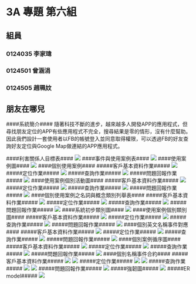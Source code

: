 # 3A 專題 第六組 #
## 組員 ##
### 0124035 李家瑋 ###
### 0124501 曾涵涓 ###
### 0124505 趙珮妏 ###
## 朋友在哪兒 ##
####系統簡介####
隨著科技不斷的進步，越來越多人開發APP的應用程式，但尋找朋友定位的APP有些應用程式不完全，搜尋結果是零的情形，沒有什麼幫助。
因此我們設計一套使用者以FB的帳號登入並同意取得權限，可以透過FB的好友查詢好友定位與Google Map做連結的APP應用程式。

####利害關係人目標表####
<img src=https://pbs.twimg.com/media/B1F79PxCAAEAV16.jpg>
####事件與使用案例表####
<img src=https://pbs.twimg.com/media/B1F79YpCAAAmXXQ.jpg>
####使用案例圖####
<img src=https://pbs.twimg.com/media/B1F79MUCcAAVzk9.jpg>
####個別使用案例####
#####客戶基本資料作業#####
<img src=https://pbs.twimg.com/media/B1F8I5vCQAAxumy.jpg>
#####定位作業#####
<img src=https://pbs.twimg.com/media/B1F8JTYCAAAmjhY.jpg>
#####查詢作業#####
<img src=https://pbs.twimg.com/media/B1F8JhcCEAAwlzu.jpg>
#####問題回報作業#####
<img src=https://pbs.twimg.com/media/B1F8JhdCYAAfn9L.jpg>
####使用案例個別活動圖####
#####客戶基本資料作業#####
<img src=https://pbs.twimg.com/media/B1F8XuJCEAAHmp0.jpg>
#####定位作業#####
<img src=https://pbs.twimg.com/media/B1F8X9LCUAAkedr.jpg>
#####查詢作業#####
<img src=https://pbs.twimg.com/media/B1F8YJaCUAAf622.jpg>
#####問題回報作業#####
<img src=https://pbs.twimg.com/media/B1F8YfPCAAA5WxU.jpg>
####個別使用案例之名詞與概念類別列舉表####
#####客戶基本資料作業#####
<img src=https://pbs.twimg.com/media/B1F8Ri7CAAAOb-b.jpg>
#####定位作業#####
<img src=https://pbs.twimg.com/media/B1F8RvjCYAAt85x.jpg>
#####查詢作業#####
<img src=https://pbs.twimg.com/media/B1F8Rx5CQAExK9Y.jpg>
#####問題回報作業#####
<img src=https://pbs.twimg.com/media/B1F8R2yCcAEF1A-.jpg>
####系統初步類別圖####
<img src="https://pbs.twimg.com/media/B1GOvBFCUAA_bIf.jpg:large">
####使用案例個別類別圖####
#####客戶基本資料作業#####
<img src=https://pbs.twimg.com/media/B1F8g79CYAA2K4j.jpg>
#####定位作業#####
<img src=https://pbs.twimg.com/media/B1F8hQwCYAAL5pL.jpg>
#####查詢作業#####
<img src=https://pbs.twimg.com/media/B1F8hUgCQAAr3ot.jpg>
#####問題回報作業#####
<img src=https://pbs.twimg.com/media/B1F8hV2CAAAFq_G.jpg>
####個別英文名稱事件對應####
#####客戶基本資料作業#####
<img src=https://pbs.twimg.com/media/B1F8psVCUAEUivi.jpg>
#####定位作業#####
<img src=https://pbs.twimg.com/media/B1F8qCwCAAA1-SO.jpg>
#####查詢作業#####
<img src=https://pbs.twimg.com/media/B1F8qD2CcAIHNvb.jpg>
#####問題回報作業#####
<img src=https://pbs.twimg.com/media/B1F8qG9CcAA7fR7.jpg>
####個別案例循序圖####
#####客戶基本資料作業#####
<img src=https://images.plurk.com/HSC6a110j5S3302ILCLbD.jpg>
#####定位作業#####
<img src=https://images.plurk.com/2QI3vTdsEceJT1EQuDIc2r.jpg>
#####查詢作業#####
<img src=https://images.plurk.com/2gl1qZkwKlSlkYHbmKZtIa.jpg>
#####問題回報作業#####
<img src=https://images.plurk.com/4qX770vRPKBsQ2y0cBS2WC.jpg>
####個別名稱事件合約####
#####客戶基本資料作業#####
<img src=https://pbs.twimg.com/media/B1F_pFDCYAAJyu8.jpg>
<img src=https://pbs.twimg.com/media/B1F_pXECQAIJT-4.jpg>
#####定位作業#####
<img src=https://pbs.twimg.com/media/B1F_pZuCMAAwEIZ.jpg>
<img src=https://pbs.twimg.com/media/B1F_pZvCEAE_f53.jpg>
#####查詢作業#####
<img src=https://pbs.twimg.com/media/B1F_xutCUAAkkin.jpg>
<img src=https://pbs.twimg.com/media/B1F_xutCMAA_ucR.jpg>
#####問題回報作業#####
<img src=https://pbs.twimg.com/media/B1F_xgTCQAAZG_N.jpg>
#####強韌圖#####
<img src=https://pbs.twimg.com/media/B4-qF8mCMAA0izK.jpg:large>
#####ER model#####
<img src=https://pbs.twimg.com/media/B4-zEffCMAMYlGV.png>
